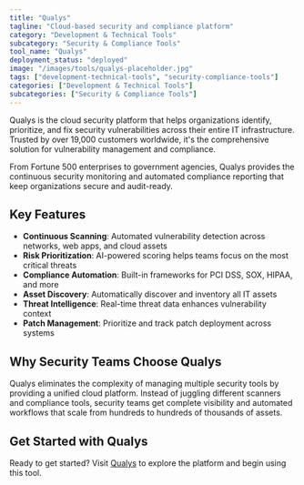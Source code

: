 ```yaml
---
title: "Qualys"
tagline: "Cloud-based security and compliance platform"
category: "Development & Technical Tools"
subcategory: "Security & Compliance Tools"
tool_name: "Qualys"
deployment_status: "deployed"
image: "/images/tools/qualys-placeholder.jpg"
tags: ["development-technical-tools", "security-compliance-tools"]
categories: ["Development & Technical Tools"]
subcategories: ["Security & Compliance Tools"]
---
```

Qualys is the cloud security platform that helps organizations identify, prioritize, and fix security vulnerabilities across their entire IT infrastructure. Trusted by over 19,000 customers worldwide, it's the comprehensive solution for vulnerability management and compliance.

From Fortune 500 enterprises to government agencies, Qualys provides the continuous security monitoring and automated compliance reporting that keep organizations secure and audit-ready.

## Key Features
- **Continuous Scanning**: Automated vulnerability detection across networks, web apps, and cloud assets
- **Risk Prioritization**: AI-powered scoring helps teams focus on the most critical threats
- **Compliance Automation**: Built-in frameworks for PCI DSS, SOX, HIPAA, and more
- **Asset Discovery**: Automatically discover and inventory all IT assets
- **Threat Intelligence**: Real-time threat data enhances vulnerability context
- **Patch Management**: Prioritize and track patch deployment across systems

## Why Security Teams Choose Qualys
Qualys eliminates the complexity of managing multiple security tools by providing a unified cloud platform. Instead of juggling different scanners and compliance tools, security teams get complete visibility and automated workflows that scale from hundreds to hundreds of thousands of assets.

## Get Started with Qualys

Ready to get started? Visit [Qualys](https://www.qualys.com) to explore the platform and begin using this tool.